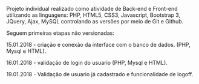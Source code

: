 Projeto individual realizado como atividade de Back-end e Front-end utilizando as linguagens: PHP, HTML5, CSS3, Javascript, Bootstrap 3, JQuery, Ajax, MySQL  controlando as versões por meio de Git e Github.

Seguem primeiras etapas não versionadas:


15.01.2018 - criação e conexão da interface com o banco de dados. (PHP, Mysql e HTML).

16.01.2018 - validação de login do usuario (PHP, Mysql e HTML).

19.01.2018 - Validação de usuario já cadastrado e funcionalidade de logoff.